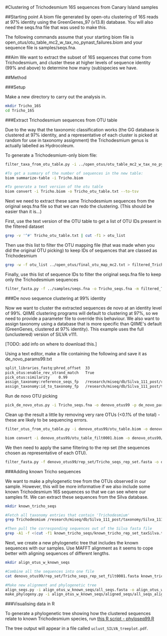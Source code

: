 #Clustering of Trichodesmium 16S sequences from Canary Island samples

##Starting point
A biom file generated by open-otu clustering of 16S reads at 97% identity using the GreenGenes_97 (v13.8) database. You will also need the seqs.fna file that was used to make this.

The following commands assume that your starting biom file is open_otus/otu_table_mc2_w_tax_no_pynast_failures.biom and your sequence file is samples/seqs.fna.

##Aim
We want to extract the subset of 16S sequences that come from Trichodesmium, and cluster these at higher levels of sequence identity (99% and above) to determine how many (sub)species we have.

##Method

###Setup

Make a new directory to carry out the analysis in.

```bash
mkdir Tricho_16S
cd Tricho_16S
```

###Extract Trichodesmium sequences from OTU table

Due to the way that the taxonomic classification works (the GG database is clustered at 97% identity, and a representative of each cluster is picked at random for use in taxonomy assignment) the Trichodesmium genus is actually labelled as Hydrocoleum.

To generate a Trichodesmium-only biom file:

```bash
filter_taxa_from_otu_table.py -i ../open_otus/otu_table_mc2_w_tax_no_pynast_failures.biom -o Tricho.biom -p g__Hydrocoleum

#To get a summary of the number of sequences in the new table:
biom summarize-table -i Tricho.biom

#To generate a text version of the otu table
biom convert -i Tricho.biom -o Tricho_otu_table.txt --to-tsv
```

Next we need to extract these same Trichodesmium sequences from the original seqs.fna file so that we can redo the clustering. (This should be easier than it is...)

First, use the text version of the OTU table to get a list of OTU IDs present in the filtered dataset

```bash
grep -v '^#' Tricho_otu_table.txt | cut -f1 > otu_list
```

Then use this list to filter the OTU mapping file (that was made when you did the original OTU picking) to keep IDs of sequences that are classed as Trichodesmium

```bash
grep -w -f otu_list ../open_otus/final_otu_map_mc2.txt > filtered_Tricho_otu_map.txt
```

Finally, use this list of sequence IDs to filter the original seqs.fna file to keep only the Trichodesmium sequences

```bash
filter_fasta.py -f ../samples/seqs.fna -o Tricho_seqs.fna -m filtered_Tricho_otu_map.txt
```

###De novo sequence clustering at 99% identity

Now we want to cluster the extracted sequences de novo at an identity level of 99%. QIIME clustering programs will default to clustering at 97%, so we need to provide a parameter file to override this behaviour. We also want to assign taxonomy using a database that is more specific than QIIME's default (GreenGenes, clustered at 97% identity). This example uses the full (unclustered) version of SILVA v111.

[TODO: add info on where to download this.]

Using a text editor, make a file containing the following and save it as de_novo_params99.txt

```bash
split_libraries_fastq:phred_offset  33
pick_otus:enable_rev_strand_match   True
pick_otus:similarity    0.99
assign_taxonomy:reference_seqs_fp   /research/miseq/db/Silva_111_post/rep_set/Silva_111_full_unique.fasta
assign_taxonomy:id_to_taxonomy_fp   /research/miseq/db/Silva_111_post/taxonomy/Silva_111_taxa_map_full.txt
```

Run de novo OTU picking

```bash
pick_de_novo_otus.py -i Tricho_seqs.fna -o denovo_otus99 -p de_novo_params99.txt
```

Clean up the result a little by removing very rare OTUs (<0.1% of the total) - these are likely to be sequencing errors.

```bash
filter_otus_from_otu_table.py -i denovo_otus99/otu_table.biom -o denovo_otus99/otu_table_filt0001.biom --min_count_fraction 0.001

biom convert -i denovo_otus99/otu_table_filt0001.biom -o denovo_otus99/otu_table_filt0001.txt --to-tsv
```

We then need to apply the same filtering to the rep set (the sequences chosen as representative of each OTU).

```bash
filter_fasta.py -f denovo_otus99/rep_set/Tricho_seqs_rep_set.fasta -o denovo_otus99/rep_set/Tricho_seqs_rep_set_filt0001.fasta -b denovo_otus99/otu_table_filt0001.biom
```

###Adding known Tricho sequences

We want to make a phylogenetic tree from the OTUs observed in our sample. However, this will be more informative if we also include some known Trichodesmium 16S sequences so that we can see where our samples fit. We can extract these sequences from the Silva database.

```bash
mkdir known_tricho_seqs

#Fetch all taxonomy entries that contain 'Trichodesmium'
grep Trichodesmium /research/miseq/db/Silva_111_post/taxonomy/Silva_111_taxa_map_full.txt > known_tricho_seqs/known_tricho_rep_set_taxSilva.txt

#Then pull the corresponding sequences out of the Silva fasta file
grep -A1 -f <(cut -f1 known_tricho_seqs/known_tricho_rep_set_taxSilva.txt) --no-group-separator /research/miseq/db/Silva_111_post/rep_set/Silva_111_full_unique.fasta > known_tricho_seqs/known_tricho_rep_set.fasta
```

Next, we create a new phylogenetic tree that includes the known sequences with our samples. Use MAFFT alignment as it seems to cope better with aligning sequences of different lengths.

```bash
mkdir align_otus_w_known_seqs

#Combine all the sequences into one file
cat denovo_otus99/rep_set/Tricho_seqs_rep_set_filt0001.fasta known_tricho_seqs/known_tricho_rep_set.fasta > align_otus_w_known_seqs/all_seqs.fasta

#Make new alignment and phylogenetic tree
align_seqs.py -i align_otus_w_known_seqs/all_seqs.fasta -o align_otus_w_known_seqs/aligned_seqs -m mafft
make_phylogeny.py -i align_otus_w_known_seqs/aligned_seqs/all_seqs_aligned.fasta
```

###Visualising data in R

To generate a phylogenetic tree showing how the clustered sequences relate to known Trichodesmium species, run [this R script - phyloseq99.R](https://github.com/ajb904/EnvGen-examples/blob/gh-pages/Tricho_16S_analysis/phyloseq99.R)

The tree output will appear in a file called `uclust_SILVA_treeplot.pdf`.

